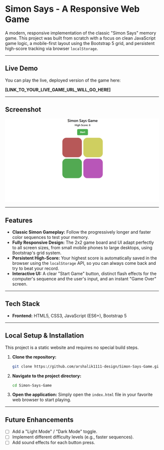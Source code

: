 # Simon Says - A Responsive Web Game

A modern, responsive implementation of the classic "Simon Says" memory game. This project was built from scratch with a focus on clean JavaScript game logic, a mobile-first layout using the Bootstrap 5 grid, and persistent high-score tracking via browser `localStorage`.

---

## Live Demo

You can play the live, deployed version of the game here:

**[LINK_TO_YOUR_LIVE_GAME_URL_WILL_GO_HERE]**

---

## Screenshot

![Simon Game Screenshot](./Simon-ScreenShot.png)

---

## Features

- **Classic Simon Gameplay:** Follow the progressively longer and faster color sequences to test your memory.
- **Fully Responsive Design:** The 2x2 game board and UI adapt perfectly to all screen sizes, from small mobile phones to large desktops, using Bootstrap's grid system.
- **Persistent High-Score:** Your highest score is automatically saved in the browser using the `localStorage` API, so you can always come back and try to beat your record.
- **Interactive UI:** A clear "Start Game" button, distinct flash effects for the computer's sequence and the user's input, and an instant "Game Over" screen.

---

## Tech Stack

- **Frontend:** HTML5, CSS3, JavaScript (ES6+), Bootstrap 5

---

## Local Setup & Installation

This project is a static website and requires no special build steps.

1.  **Clone the repository:**

    ```bash
    git clone https://github.com/arshalik1111-design/Simon-Says-Game.git
    ```

2.  **Navigate to the project directory:**

    ```bash
    cd Simon-Says-Game
    ```

3.  **Open the application:**
    Simply open the `index.html` file in your favorite web browser to start playing.

---

## Future Enhancements

- [ ] Add a "Light Mode" / "Dark Mode" toggle.
- [ ] Implement different difficulty levels (e.g., faster sequences).
- [ ] Add sound effects for each button press.
